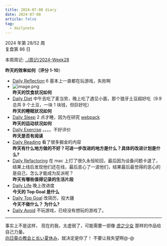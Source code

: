 ```yaml
---
title: 2024-07-08 diary
date: 2024-07-08
article: false
tag:
  - dailynote
---
```

  
2024 年第 28/52 周  
复盘第 86 日

本周周记: [../周记/2024-Week28](../周记/2024-Week28)

**昨天的效率如何（评分 1-10**）
- [Daily Reflection](../../10IMYMEMINE/Day/Daily%20Reflection) 6 基本上一直都在玩游戏，失败啊
- ![image.png](https://oss.naglfar28.com/naglfar28/202407081345648.png)  
**昨天的饮食状况如何**
- [Daily Diet](../../10IMYMEMINE/Day/Daily%20Diet) 中午去吃了麦当劳，晚上吃了遇见小面，那个狼牙土豆超好吃（9.9 总共 9 个土豆，一块 1 块钱，但巨好吃）  
**昨天的睡眠状况如何**
- [Daily Sleep](../../10IMYMEMINE/Day/Daily%20Sleep) 2 点才睡，因为在研究 [webpack](../../04%20Coding%20&%20Tech/07%20Frontend/前端专题/webpack/webpack)  
**昨天的运动状况如何**
- [Daily Exercise](Daily%20Exercise) 。。。。不好评价  
**昨天是否有阅读** 
- [Daily Reading](../../10IMYMEMINE/Day/Daily%20Reading) 看了很多掘金的内容  
**昨天有什么地方做的不好？可进一步改进的地方是什么？具体的改进计划是什么?**
- [Daily Refactoring](../../10IMYMEMINE/Day/Daily%20Refactoring) 在 mac 上打了很久永恒轮回，最后因为设备问题卡退了，结果上线后发现他们还在线，最后恶心了一波他们，结果最后最觉得的恶心的是自己，怎么才能成为反派呢？  
**昨天有哪些值得记录的生活片段**  
- [Daily Life](../../10IMYMEMINE/Day/Daily%20Life) 晚上改进度  
**今天的 Top Goal 是什么**  
- [Daily Top Goal](../../10IMYMEMINE/Day/Daily%20Top%20Goal) 改简历，投大疆  
**今天不做什么？ 为什么?**  
- [Daily Avoid](../../10IMYMEMINE/Day/Daily%20Avoid) 不玩游戏，已经没有想玩的游戏了。

---
事实上不是这样， 现在的我，太虚弱了，可能需要一部像 [虚之少女](../../01%20Reading/01%20视觉小说/虚之少女) 那样的作品给自己力量。  
[向日葵の教会と长い夏休み](../../01%20Reading/01%20视觉小说/向日葵の教会と长い夏休み)，就决定是你了！ 不要让我失望啊@-@